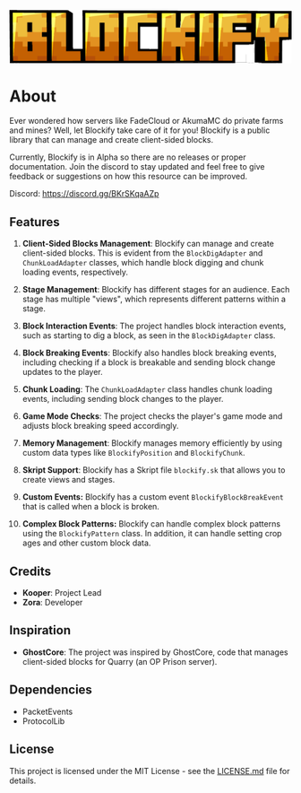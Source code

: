 ![blockify.png](public/blockify.png)

# About
Ever wondered how servers like FadeCloud or AkumaMC do private farms and mines?
Well, let Blockify take care of it for you! Blockify is a public library that can manage and create client-sided blocks.

Currently, Blockify is in Alpha so there are no releases or proper documentation.
Join the discord to stay updated and feel free to give feedback or suggestions on how this resource can be improved.

Discord: https://discord.gg/BKrSKqaAZp

## Features
1. **Client-Sided Blocks Management**: Blockify can manage and create client-sided blocks. This is evident from the `BlockDigAdapter` and `ChunkLoadAdapter` classes, which handle block digging and chunk loading events, respectively.

2. **Stage Management**: Blockify has different stages for an audience. Each stage has multiple "views", which represents different patterns within a stage.

3. **Block Interaction Events**: The project handles block interaction events, such as starting to dig a block, as seen in the `BlockDigAdapter` class.

4. **Block Breaking Events**: Blockify also handles block breaking events, including checking if a block is breakable and sending block change updates to the player.

5. **Chunk Loading**: The `ChunkLoadAdapter` class handles chunk loading events, including sending block changes to the player.

6. **Game Mode Checks**: The project checks the player's game mode and adjusts block breaking speed accordingly.

7. **Memory Management**: Blockify manages memory efficiently by using custom data types like `BlockifyPosition` and `BlockifyChunk`.
8. **Skript Support**: Blockify has a Skript file `blockify.sk` that allows you to create views and stages.
9. **Custom Events:** Blockify has a custom event `BlockifyBlockBreakEvent` that is called when a block is broken. 
10. **Complex Block Patterns:** Blockify can handle complex block patterns using the `BlockifyPattern` class. In addition, it can handle setting crop ages and other custom block data.

## Credits
- **Kooper**: Project Lead
- **Zora**: Developer

## Inspiration
- **GhostCore**: The project was inspired by GhostCore, code that manages client-sided blocks for Quarry (an OP Prison server).

## Dependencies
- PacketEvents
- ProtocolLib

## License
This project is licensed under the MIT License - see the [LICENSE.md](LICENSE.md) file for details.